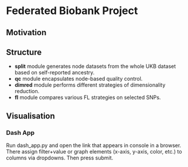 # Federated Biobank Project

## Motivation

## Structure

 - **split** module generates node datasets from the whole UKB dataset based on self-reported ancestry.
 - **qc** module encapsulates node-based quality control.
 - **dimred** module performs different strategies of dimensionality reduction. 
 - **fl** module compares various FL strategies on selected SNPs.

## Visualisation
### Dash App
Run dash_app.py and open the link that appears in console in a browser. There assign filter+value or graph elements (x-axis, y-axis, color, etc.) to columns via dropdowns. Then press submit.
